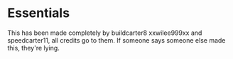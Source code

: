 Essentials
=============================

This has been made completely by buildcarter8 xxwilee999xx and speedcarter11, all credits go to them. If someone says someone else made this, they're lying.
